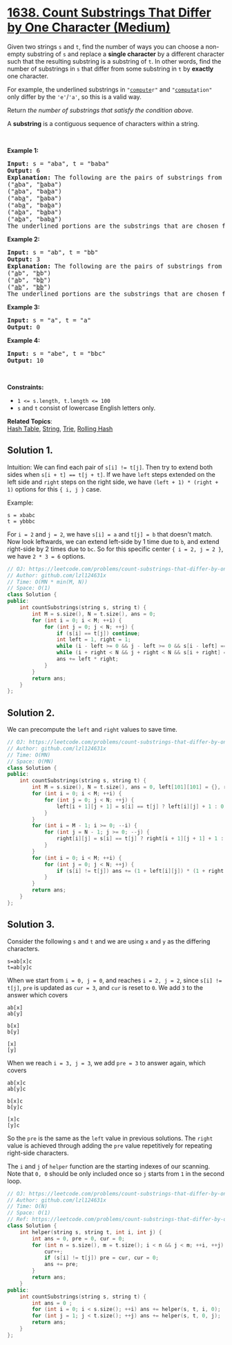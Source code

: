 # [1638. Count Substrings That Differ by One Character (Medium)](https://leetcode.com/problems/count-substrings-that-differ-by-one-character/)

<p>Given two strings <code>s</code> and <code>t</code>, find the number of ways you can choose a non-empty substring of <code>s</code> and replace a <strong>single character</strong> by a different character such that the resulting substring is a substring of <code>t</code>. In other words, find the number of substrings in <code>s</code> that differ from some substring in <code>t</code> by <strong>exactly</strong> one character.</p>

<p>For example, the underlined substrings in <code>"<u>compute</u>r"</code> and <code>"<u>computa</u>tion"</code> only differ by the <code>'e'</code>/<code>'a'</code>, so this is a valid way.</p>

<p>Return <em>the number of substrings that satisfy the condition above.</em></p>

<p>A <strong>substring</strong> is a contiguous sequence of characters within a string.</p>

<p>&nbsp;</p>
<p><strong>Example 1:</strong></p>

<pre><strong>Input:</strong> s = "aba", t = "baba"
<strong>Output:</strong> 6
<strong>Explanation: </strong>The following are the pairs of substrings from s and t that differ by exactly 1 character:
("<u>a</u>ba", "<u>b</u>aba")
("<u>a</u>ba", "ba<u>b</u>a")
("ab<u>a</u>", "<u>b</u>aba")
("ab<u>a</u>", "ba<u>b</u>a")
("a<u>b</u>a", "b<u>a</u>ba")
("a<u>b</u>a", "bab<u>a</u>")
The underlined portions are the substrings that are chosen from s and t.
</pre>
​​<strong>Example 2:</strong>

<pre><strong>Input:</strong> s = "ab", t = "bb"
<strong>Output:</strong> 3
<strong>Explanation: </strong>The following are the pairs of substrings from s and t that differ by 1 character:
("<u>a</u>b", "<u>b</u>b")
("<u>a</u>b", "b<u>b</u>")
("<u>ab</u>", "<u>bb</u>")
​​​​The underlined portions are the substrings that are chosen from s and t.
</pre>
<strong>Example 3:</strong>

<pre><strong>Input:</strong> s = "a", t = "a"
<strong>Output:</strong> 0
</pre>

<p><strong>Example 4:</strong></p>

<pre><strong>Input:</strong> s = "abe", t = "bbc"
<strong>Output:</strong> 10
</pre>

<p>&nbsp;</p>
<p><strong>Constraints:</strong></p>

<ul>
	<li><code>1 &lt;= s.length, t.length &lt;= 100</code></li>
	<li><code>s</code> and <code>t</code> consist of lowercase English letters only.</li>
</ul>


**Related Topics**:  
[Hash Table](https://leetcode.com/tag/hash-table/), [String](https://leetcode.com/tag/string/), [Trie](https://leetcode.com/tag/trie/), [Rolling Hash](https://leetcode.com/tag/rolling-hash/)

## Solution 1.

Intuition: We can find each pair of `s[i] != t[j]`. Then try to extend both sides when `s[i + t] == t[j + t]`. If we have `left` steps extended on the left side and `right` steps on the right side, we have `(left + 1) * (right + 1)` options for this `{ i, j }` case.

Example:

```
s = xbabc
t = ybbbc
```

For `i = 2` and `j = 2`, we have `s[i] = a` and `t[j] = b` that doesn't match. Now look leftwards, we can extend left-side by 1 time due to `b`, and extend right-side by 2 times due to `bc`. So for this specific center `{ i = 2, j = 2 }`, we have `2 * 3 = 6` options.

```cpp
// OJ: https://leetcode.com/problems/count-substrings-that-differ-by-one-character/
// Author: github.com/lzl124631x
// Time: O(MN * min(M, N))
// Space: O(1)
class Solution {
public:
    int countSubstrings(string s, string t) {
        int M = s.size(), N = t.size(), ans = 0;
        for (int i = 0; i < M; ++i) {
            for (int j = 0; j < N; ++j) {
                if (s[i] == t[j]) continue;
                int left = 1, right = 1;
                while (i - left >= 0 && j - left >= 0 && s[i - left] == t[j - left]) ++left;
                while (i + right < N && j + right < N && s[i + right] == t[j + right]) ++right;
                ans += left * right;
            }
        }
        return ans;
    }
};
```

## Solution 2.

We can precompute the `left` and `right` values to save time.

```cpp
// OJ: https://leetcode.com/problems/count-substrings-that-differ-by-one-character/
// Author: github.com/lzl124631x
// Time: O(MN)
// Space: O(MN)
class Solution {
public:
    int countSubstrings(string s, string t) {
        int M = s.size(), N = t.size(), ans = 0, left[101][101] = {}, right[101][101] = {};
        for (int i = 0; i < M; ++i) {
            for (int j = 0; j < N; ++j) {
                left[i + 1][j + 1] = s[i] == t[j] ? left[i][j] + 1 : 0;
            }
        }
        for (int i = M - 1; i >= 0; --i) {
            for (int j = N - 1; j >= 0; --j) {
                right[i][j] = s[i] == t[j] ? right[i + 1][j + 1] + 1 : 0;
            }
        }
        for (int i = 0; i < M; ++i) {
            for (int j = 0; j < N; ++j) {
                if (s[i] != t[j]) ans += (1 + left[i][j]) * (1 + right[i + 1][j + 1]);
            }
        }
        return ans;
    }
};
```

## Solution 3.

Consider the following `s` and `t` and we are using `x` and `y` as the differing characters.

```
s=ab[x]c
t=ab[y]c
```

When we start from `i = 0, j = 0`, and reaches `i = 2, j = 2`, since `s[i] != t[j]`, `pre` is updated as `cur = 3`, and `cur` is reset to `0`. We add `3` to the answer which covers

```
ab[x]
ab[y]

b[x]
b[y]

[x]
[y]
```

When we reach `i = 3, j = 3`, we add `pre = 3` to answer again, which covers

```
ab[x]c
ab[y]c

b[x]c
b[y]c

[x]c
[y]c
```

So the `pre` is the same as the `left` value in previous solutions. The `right` value is achieved through adding the `pre` value repetitively for repeating right-side characters.

The `i` and `j` of `helper` function are the starting indexes of our scanning. Note that `0, 0` should be only included once so `j` starts from `1` in the second loop.

```cpp
// OJ: https://leetcode.com/problems/count-substrings-that-differ-by-one-character/
// Author: github.com/lzl124631x
// Time: O(N)
// Space: O(1)
// Ref: https://leetcode.com/problems/count-substrings-that-differ-by-one-character/discuss/917985/JavaC%2B%2BPython-Time-O(nm)-Space-O(1)
class Solution {
    int helper(string s, string t, int i, int j) {
        int ans = 0, pre = 0, cur = 0;
        for (int n = s.size(), m = t.size(); i < n && j < m; ++i, ++j) {
            cur++;
            if (s[i] != t[j]) pre = cur, cur = 0;
            ans += pre;
        }
        return ans;
    }
public:
    int countSubstrings(string s, string t) {
        int ans = 0 ;
        for (int i = 0; i < s.size(); ++i) ans += helper(s, t, i, 0);
        for (int j = 1; j < t.size(); ++j) ans += helper(s, t, 0, j);
        return ans;
    }
};
```
